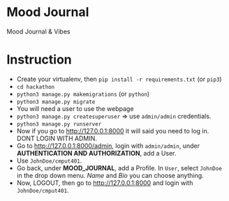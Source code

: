 # Mood Journal
Mood Journal &amp; Vibes

# Instruction

- Create your virtualenv, then `pip install -r requirements.txt` (or `pip3`)
- `cd hackathon`
- `python3 manage.py makemigrations` (or `python`)
- `python3 manage.py migrate`
- You will need a user to use the webpage
- `python3 manage.py createsuperuser` => use `admin/admin` credentials.
- `python3 manage.py runserver`
- Now if you go to http://127.0.0.1:8000 it will said you need to log in. DONT LOGIN WITH ADMIN.
- Go to http://127.0.0.1:8000/admin, login with `admin/admin`, under <b>AUTHENTICATION AND AUTHORIZATION</b>, add a User.
- Use `JohnDoe/cmput401`.
- Go back, under <b>MOOD_JOURNAL</b>, add a Profile. In `User`, select `JohnDoe` in the drop down menu. <i>Name</i> and <i>Bio</i> you can choose anything.
- Now, LOGOUT, then go to http://127.0.0.1:8000 and login with `JohnDoe/cmput401`. 
